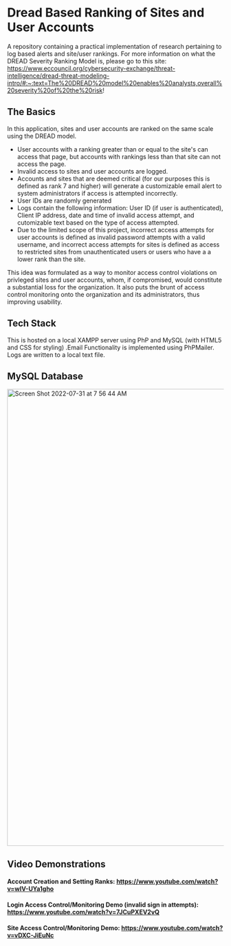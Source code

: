 # Dread Based Ranking of Sites and User Accounts
A repository containing a practical implementation of research pertaining to log based alerts and site/user rankings.
For more information on what the DREAD Severity Ranking Model is, please go to this site: https://www.eccouncil.org/cybersecurity-exchange/threat-intelligence/dread-threat-modeling-intro/#:~:text=The%20DREAD%20model%20enables%20analysts,overall%20severity%20of%20the%20risk!

## The Basics

In this application, sites and user accounts are ranked on the same scale using the DREAD model. 
* User accounts with a ranking greater than or equal to the site's can access that page, but accounts with rankings less than that site can not access the page. 
* Invalid access to sites and user accounts are logged.
* Accounts and sites that are deemed critical (for our purposes this is defined as rank 7 and higher) will generate a customizable email alert to system administrators if access is attempted incorrectly.
* User IDs are randomly generated
* Logs contain the following information: User ID (if user is authenticated), Client IP address, date and time of invalid access attempt, and cutomizable text based on the type of access attempted.
* Due to the limited scope of this project, incorrect access attempts for user accounts is defined as invalid password attempts with a valid username, and incorrect access attempts for sites is defined as access to restricted sites from unauthenticated users or users who have a a lower rank than the site.

This idea was formulated as a way to monitor access control violations on privleged sites and user accounts, whom, if compromised, would constitute a substantial loss for the organization. It also puts the brunt of access control monitoring onto the organization and its administrators, thus improving usability.

## Tech Stack

This is hosted on a local XAMPP server using PhP and MySQL (with HTML5 and CSS for styling) .Email Functionality is implemented using PhPMailer. Logs are written to a local text file.

## MySQL Database


<img width="1061" alt="Screen Shot 2022-07-31 at 7 56 44 AM" src="https://user-images.githubusercontent.com/110301707/182027536-5a072955-d899-4bd6-9e64-a9f88099973f.png">

## Video Demonstrations

#### Account Creation and Setting Ranks: https://www.youtube.com/watch?v=wIV-UYa1gho
#### Login Access Control/Monitoring Demo (invalid sign in attempts): https://www.youtube.com/watch?v=7JCuPXEV2vQ
#### Site Access Control/Monitoring Demo: https://www.youtube.com/watch?v=vDXC-JiEuNc
